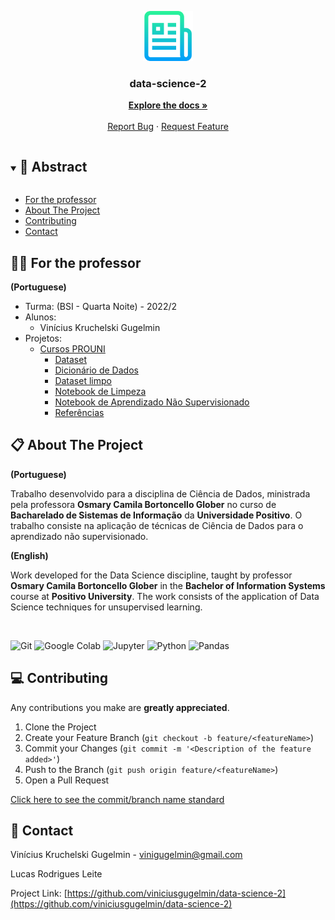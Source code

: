 <p align="center">
  <a href="https://github.com/viniciusgugelmin/data-science-2">
    <img src="readme.png" alt="readme-logo" width="80" height="80">
  </a>

  <h3 align="center">
    data-science-2
  </h3>
  <p align="center">
    <a href="https://github.com/viniciusgugelmin/data-science-2/blob/master/README.md"><strong>Explore the docs »</strong></a>
    <br />
    <br />
    <a href="https://github.com/viniciusgugelmin/data-science-2/issues">Report Bug</a>
    ·
    <a href="https://github.com/viniciusgugelmin/data-science-2/issues">Request Feature</a>
  </p>
</p>

<details open="open">
  <summary><h2 style="display: inline-block">📜 Abstract</h2></summary>

- [For the professor](#for-the-professor)
- [About The Project](#about-the-project)
- [Contributing](#contributing)
- [Contact](#contact)

</details>

<a name="for-the-professor"></a>

## 👩‍🏫 For the professor

**(Portuguese)**

- Turma: (BSI - Quarta Noite) - 2022/2
- Alunos:
  - Vinícius Kruchelski Gugelmin
- Projetos:
  - [Cursos PROUNI](https://github.com/viniciusgugelmin/data-science-2/tree/master/projects/cursos-prouni)
    - [Dataset](https://github.com/viniciusgugelmin/data-science-2/blob/master/projects/cursos-prouni/data/dataset.csv)
    - [Dicionário de Dados](https://github.com/viniciusgugelmin/data-science-2/blob/master/projects/cursos-prouni/data/data_dictionary.txt)
    - [Dataset limpo](https://github.com/viniciusgugelmin/data-science-2/blob/master/projects/cursos-prouni/data/dataset.csv)
    - [Notebook de Limpeza](https://brasil.io/dataset/cursos-prouni/cursos)
    - [Notebook de Aprendizado Não Supervisionado](https://brasil.io/dataset/cursos-prouni/cursos)
    - [Referências](https://github.com/viniciusgugelmin/data-science/blob/master/projects/cursos-prouni/README.md)

<a name="about-the-project"></a>

## 📋 About The Project

**(Portuguese)**

Trabalho desenvolvido para a disciplina de Ciência de Dados, ministrada pela professora **Osmary Camila Bortoncello Glober** no curso de **Bacharelado de Sistemas de Informação** da **Universidade Positivo**. O trabalho consiste na aplicação de técnicas de Ciência de Dados para o aprendizado não supervisionado.

**(English)**

Work developed for the Data Science discipline, taught by professor **Osmary Camila Bortoncello Glober** in the **Bachelor of Information Systems** course at **Positivo University**. The work consists of the application of Data Science techniques for unsupervised learning.

<br>

![Git](https://img.shields.io/badge/git-%23F05033.svg?style=for-the-badge&logo=git&logoColor=white)
![Google Colab](https://img.shields.io/badge/Google%20Colab-F9AB00?style=for-the-badge&logo=google-colab&logoColor=white)
![Jupyter](https://img.shields.io/badge/Jupyter-F37626?style=for-the-badge&logo=Jupyter&logoColor=white)
![Python](https://img.shields.io/badge/Python-3776AB?style=for-the-badge&logo=python&logoColor=white)
![Pandas](https://img.shields.io/badge/Pandas-150458?style=for-the-badge&logo=pandas&logoColor=white)

<a name="contributing"></a>

## 💻 Contributing

Any contributions you make are **greatly appreciated**.

1. Clone the Project
2. Create your Feature Branch (`git checkout -b feature/<featureName>`)
3. Commit your Changes (`git commit -m '<Description of the feature added>'`)
4. Push to the Branch (`git push origin feature/<featureName>`)
5. Open a Pull Request

<a href="https://github.com/viniciusgugelmin/data-science-2/blob/master/docs/commits-standard.png">
Click here to see the commit/branch name standard
</a>

<a name="contact"></a>

## 📧 Contact

Vinícius Kruchelski Gugelmin - vinigugelmin@gmail.com

Lucas Rodrigues Leite

Project Link: [https://github.com/viniciusgugelmin/data-science-2](https://github.com/viniciusgugelmin/data-science-2)
